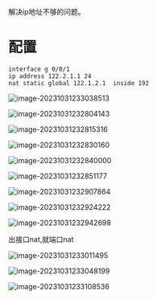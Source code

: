 解决ip地址不够的问题。

# 配置

```
interface g 0/0/1
ip address 122.2.1.1 24
nat static global 122.1.2.1  inside 192
```

![image-20231031233038513](https://raw.githubusercontent.com/geeks7i/img/main/img/Typora-imgimage-20231031233038513.png)

![image-20231031232804143](https://raw.githubusercontent.com/geeks7i/img/main/img/Typora-imgimage-20231031232804143.png)

![image-20231031232815316](https://raw.githubusercontent.com/geeks7i/img/main/img/Typora-imgimage-20231031232815316.png)

![image-20231031232830160](https://raw.githubusercontent.com/geeks7i/img/main/img/Typora-imgimage-20231031232830160.png)

![image-20231031232840000](https://raw.githubusercontent.com/geeks7i/img/main/img/Typora-imgimage-20231031232840000.png)

![image-20231031232851177](https://raw.githubusercontent.com/geeks7i/img/main/img/Typora-imgimage-20231031232851177.png)

![image-20231031232907864](https://raw.githubusercontent.com/geeks7i/img/main/img/Typora-imgimage-20231031232907864.png)

![image-20231031232924222](https://raw.githubusercontent.com/geeks7i/img/main/img/Typora-imgimage-20231031232924222.png)

![image-20231031232942698](https://raw.githubusercontent.com/geeks7i/img/main/img/Typora-imgimage-20231031232942698.png)

出接口nat,就端口nat

![image-20231031233011495](https://raw.githubusercontent.com/geeks7i/img/main/img/Typora-imgimage-20231031233011495.png)

![image-20231031233048199](https://raw.githubusercontent.com/geeks7i/img/main/img/Typora-imgimage-20231031233048199.png)

![image-20231031233108536](https://raw.githubusercontent.com/geeks7i/img/main/img/Typora-imgimage-20231031233108536.png)